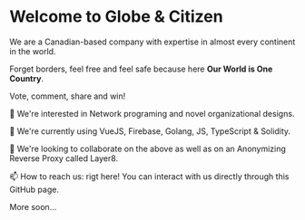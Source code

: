 # Welcome to Globe & Citizen

We are a Canadian-based company with expertise in almost every continent in the world.

Forget borders, feel free and feel safe because here **Our World is One Country**.

Vote, comment, share and win!

👀 We're interested in Network programing and novel organizational designs.

🌱 We're currently using VueJS, Firebase, Golang, JS, TypeScript & Solidity.

💞️ We're looking to collaborate on the above as well as on an Anonymizing Reverse Proxy called Layer8.

📫 How to reach us: rigt here! You can interact with us directly through this GitHub page.


More soon...
